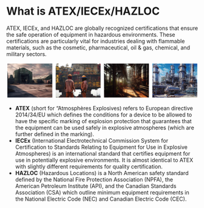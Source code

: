 # What is ATEX/IECEx/HAZLOC

ATEX, IECEx, and HAZLOC are globally recognized certifications that ensure the safe operation of equipment in hazardous environments. These certifications are particularly vital for industries dealing with flammable materials, such as the cosmetic, pharmaceutical, oil & gas, chemical, and military sectors.

![](./images/atex_industries.png)

- **ATEX** (short for “Atmosphères Explosives) refers to European directive 2014/34/EU which defines the conditions for a device to be allowed to have the specific marking of explosion protection that guarantees that the equipment can be used safely in explosive atmospheres (which are further defined in the marking).
- **IECEx** (International Electrotechnical Commission System for Certification to Standards Relating to Equipment for Use in Explosive Atmospheres) is an international standard that certifies equipment for use in potentially explosive environments. It is almost identical to ATEX with slightly different requirements for quality certification. 
- **HAZLOC** (Hazardous Locations) is a North American safety standard defined by the National Fire Protection Association (NPFA), the American Petroleum Institute (API), and the Canadian Standards Association (CSA) which outline minimum equipment requirements in the National Electric Code (NEC) and Canadian Electric Code (CEC).  
